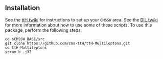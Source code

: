 ## Installation

See the [ttH twiki](https://twiki.cern.ch/twiki/bin/viewauth/CMS/TTbarHiggs) for instructions to set up your `CMSSW` area.
See the [DIL twiki](https://twiki.cern.ch/twiki/bin/view/CMSPublic/NovaDilWorkflow) for more information about how to use some of these scripts.
To use this package, perform the following steps:

    cd $CMSSW_BASE/src
    git clone https://github.com/cms-ttH/ttH-Multileptons.git
    cd ttH-Multileptons
    scram b -j32
    

